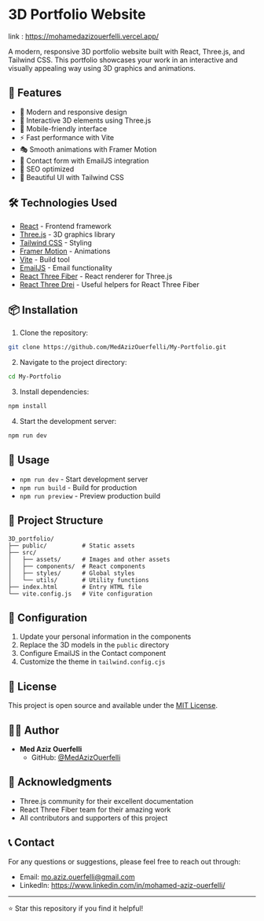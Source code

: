  # 3D Portfolio Website

link : https://mohamedazizouerfelli.vercel.app/

A modern, responsive 3D portfolio website built with React, Three.js, and Tailwind CSS. This portfolio showcases your work in an interactive and visually appealing way using 3D graphics and animations.

## 🚀 Features

- 🎨 Modern and responsive design
- 🌟 Interactive 3D elements using Three.js
- 📱 Mobile-friendly interface
- ⚡ Fast performance with Vite
- 🎭 Smooth animations with Framer Motion
- 📧 Contact form with EmailJS integration
- 🎯 SEO optimized
- 🌈 Beautiful UI with Tailwind CSS

## 🛠️ Technologies Used

- [React](https://reactjs.org/) - Frontend framework
- [Three.js](https://threejs.org/) - 3D graphics library
- [Tailwind CSS](https://tailwindcss.com/) - Styling
- [Framer Motion](https://www.framer.com/motion/) - Animations
- [Vite](https://vitejs.dev/) - Build tool
- [EmailJS](https://www.emailjs.com/) - Email functionality
- [React Three Fiber](https://docs.pmnd.rs/react-three-fiber/) - React renderer for Three.js
- [React Three Drei](https://github.com/pmndrs/drei) - Useful helpers for React Three Fiber

## 📦 Installation

1. Clone the repository:
```bash
git clone https://github.com/MedAzizOuerfelli/My-Portfolio.git
```

2. Navigate to the project directory:
```bash
cd My-Portfolio
```

3. Install dependencies:
```bash
npm install
```

4. Start the development server:
```bash
npm run dev
```

## 🚀 Usage

- `npm run dev` - Start development server
- `npm run build` - Build for production
- `npm run preview` - Preview production build

## 📁 Project Structure

```
3D_portfolio/
├── public/          # Static assets
├── src/
│   ├── assets/      # Images and other assets
│   ├── components/  # React components
│   ├── styles/      # Global styles
│   └── utils/       # Utility functions
├── index.html       # Entry HTML file
└── vite.config.js   # Vite configuration
```

## 🔧 Configuration

1. Update your personal information in the components
2. Replace the 3D models in the `public` directory
3. Configure EmailJS in the Contact component
4. Customize the theme in `tailwind.config.cjs`

## 📝 License

This project is open source and available under the [MIT License](LICENSE).

## 👨‍💻 Author

- **Med Aziz Ouerfelli**
  - GitHub: [@MedAzizOuerfelli](https://github.com/MedAzizOuerfelli)

## 🙏 Acknowledgments

- Three.js community for their excellent documentation
- React Three Fiber team for their amazing work
- All contributors and supporters of this project

## 📞 Contact

For any questions or suggestions, please feel free to reach out through:
- Email: mo.aziz.ouerfelli@gmail.com 
- LinkedIn: https://www.linkedin.com/in/mohamed-aziz-ouerfelli/

---

⭐ Star this repository if you find it helpful!
